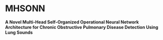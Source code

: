 # MHSONN
**A Novel Multi-Head Self-Organized Operational Neural Network Architecture for Chronic Obstructive Pulmonary Disease Detection Using Lung Sounds** 

